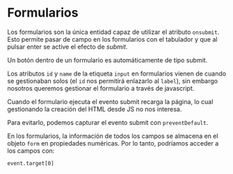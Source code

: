 # Formularios

Los formularios son la única entidad capaz de utilizar el atributo `onsubmit`. Esto permite pasar de campo en los formularios con el tabulador y que al pulsar enter se active el efecto de _submit_.

Un botón dentro de un formulario es automáticamente de tipo submit.

Los atributos `id` y `name` de la etiqueta `input` en formularios vienen de cuando se gestionaban solos (el `id` nos permitirá enlazarlo al `label`), sin embargo nosotros queremos gestionar el formulario a través de javascript.

Cuando el formulario ejecuta el evento submit recarga la página, lo cual gestionando la creación del HTML desde JS no nos interesa.

Para evitarlo, podemos capturar el evento submit con `preventDefault`.

En los formularios, la información de todos los campos se almacena en el objeto `form` en propiedades numéricas. Por lo tanto, podríamos acceder a los campos con:

`event.target[0]`
